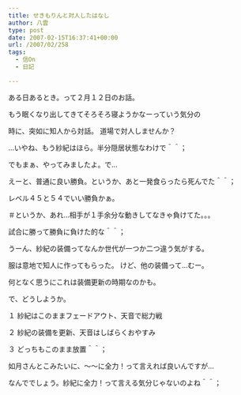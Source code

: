 ```yaml
---
title: せきもりんと対人したはなし
author: 八雲
type: post
date: 2007-02-15T16:37:41+00:00
url: /2007/02/258
tags:
  - 信On
  - 日記

---
```

ある日あるとき。って２月１２日のお話。
  
もう眠くなり出してきてそろそろ寝ようかなーっていう気分の
  
時に、突如に知人から対話。 道場で対人しませんか？
  
…いやね、もう紗紀はほら。半分隠居状態なわけで＾＾；

でもまぁ、やってみましたよ。で…
  
えーと、普通に良い勝負。というか、あと一発食らったら死んでた＾＾；
  
レベル４５と５４でいい勝負かぁ。
  
＃というか、あれ…相手が１手余分な動きしてなきゃ負けてた。。。

試合に勝って勝負に負けた的な＾＾；
  
うーん、紗紀の装備ってなんか世代が一つか二つ違う気がする。
  
服は意地で知人に作ってもらった。 けど、他の装備って…むー。
  
何となく思うにこれは装備更新の時期なのかも。
  
で、どうしようか。
  
１ 紗紀はこのままフェードアウト、天音で総力戦
  
２ 紗紀の装備を更新、天音はしばらくおやすみ
  
３ どっちもこのまま放置＾＾；

如月さんとこみたいに、～～に全力！って言えれば良いんですが…
  
なんででしょう。紗紀に全力！って言える気分じゃないのよね＾＾；
